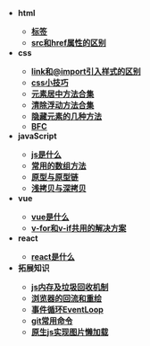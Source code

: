 * <b>html<b>
  * [标签](/html/标签)
  * [src和href属性的区别](/html/src和href属性的区别)
* <b>css<b>
  * [link和@import引入样式的区别](/css/link和@import引入样式的区别)
  * [css小技巧](/css/css小技巧)
  * [元素居中方法合集](/css/元素居中方法合集)
  * [清除浮动方法合集](/css/清除浮动方法合集)
  * [隐藏元素的几种方法](/css/隐藏元素的几种方法)
  * [BFC](/css/BFC)
* <b>javaScript<b>
  * [js是什么](/js/js)
  * [常用的数组方法](/js/常用的数组方法)
  * [原型与原型链](/js/原型与原型链)
  * [浅拷贝与深拷贝](/js/浅拷贝与深拷贝)
* <b>vue<b>
  * [vue是什么](/vue/vue)
  * [v-for和v-if共用的解决方案](/vue/v-for和v-if共用的解决方案)
* <b>react<b>
  * [react是什么](/react/react)
* <b>拓展知识<b>
  * [js内存及垃圾回收机制](/拓展知识/js内存机制)
  * [浏览器的回流和重绘](/拓展知识/浏览器的回流和重绘)
  * [事件循环EventLoop](/拓展知识/事件循环EventLoop)
  * [git常用命令](/拓展知识/git常用命令)
  * [原生js实现图片懒加载](/拓展知识/原生js实现图片懒加载)
